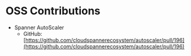 # OSS Contributions

- Spanner AutoScaler
    - GitHub: [https://github.com/cloudspannerecosystem/autoscaler/pull/196](https://github.com/cloudspannerecosystem/autoscaler/pull/196)
